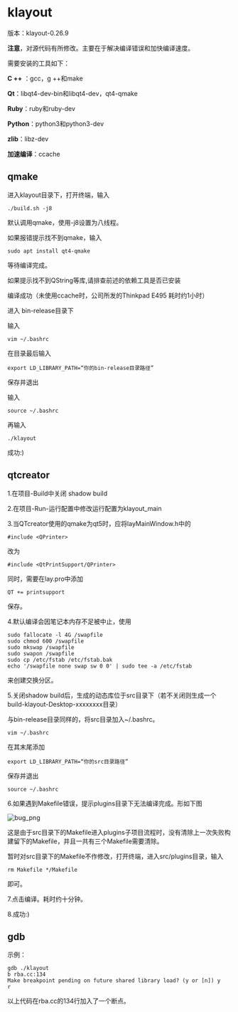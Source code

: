 # klayout

版本：klayout-0.26.9

**注意**，对源代码有所修改。主要在于解决编译错误和加快编译速度。

需要安装的工具如下：

**C ++** ：gcc，g ++和make

**Qt**：libqt4-dev-bin和libqt4-dev，qt4-qmake

**Ruby**：ruby和ruby-dev

**Python**：python3和python3-dev

**zlib**：libz-dev

**加速编译**：ccache

## qmake

进入klayout目录下，打开终端，输入

    ./build.sh -j8

默认调用qmake，使用-j8设置为八线程。

如果报错提示找不到qmake，输入

    sudo apt install qt4-qmake

等待编译完成。

如果提示找不到QString等库,请排查前述的依赖工具是否已安装

编译成功（未使用ccache时，公司所发的Thinkpad E495 耗时约1小时）

进入 bin-release目录下

输入

    vim ~/.bashrc

在目录最后输入

    export LD_LIBRARY_PATH=“你的bin-release目录路径”

保存并退出

输入

    source ~/.bashrc

再输入

    ./klayout

成功:)

## qtcreator


1.在项目-Build中关闭 shadow build

2.在项目-Run-运行配置中修改运行配置为klayout_main

3.当QTcreator使用的qmake为qt5时，应将layMainWindow.h中的

    #include <QPrinter>
改为
    
    #include <QtPrintSupport/QPrinter>
    
同时，需要在lay.pro中添加
    
    QT += printsupport
    
保存。

4.默认编译会因笔记本内存不足被中止，使用

    sudo fallocate -l 4G /swapfile
    sudo chmod 600 /swapfile
    sudo mkswap /swapfile
    sudo swapon /swapfile
    sudo cp /etc/fstab /etc/fstab.bak
    echo '/swapfile none swap sw 0 0' | sudo tee -a /etc/fstab

来创建交换分区。

5.关闭shadow build后，生成的动态库位于src目录下（若不关闭则生成一个build-klayout-Desktop-xxxxxxxx目录）

与bin-release目录同样的，将src目录加入~/.bashrc。

    vim ~/.bashrc
  
在其末尾添加  

    export LD_LIBRARY_PATH=“你的src目录路径”

保存并退出

    source ~/.bashrc
  
6.如果遇到Makefile错误，提示plugins目录下无法编译完成。形如下图

![bug_png](https://github.com/stuartofmine/klayout/blob/master/klayout-0.26.9/bug.png)

这是由于src目录下的Makefile进入plugins子项目流程时，没有清除上一次失败构建留下的Makefile，并且一共有三个Makefile需要清除。

暂时对src目录下的Makefile不作修改，打开终端，进入src/plugins目录，输入

    rm Makefile */Makefile

即可。

7.点击编译。耗时约十分钟。

8.成功:)

## gdb

示例：

    gdb ./klayout
    b rba.cc:134
    Make breakpoint pending on future shared library load? (y or [n]) y
    r
    
以上代码在rba.cc的134行加入了一个断点。


